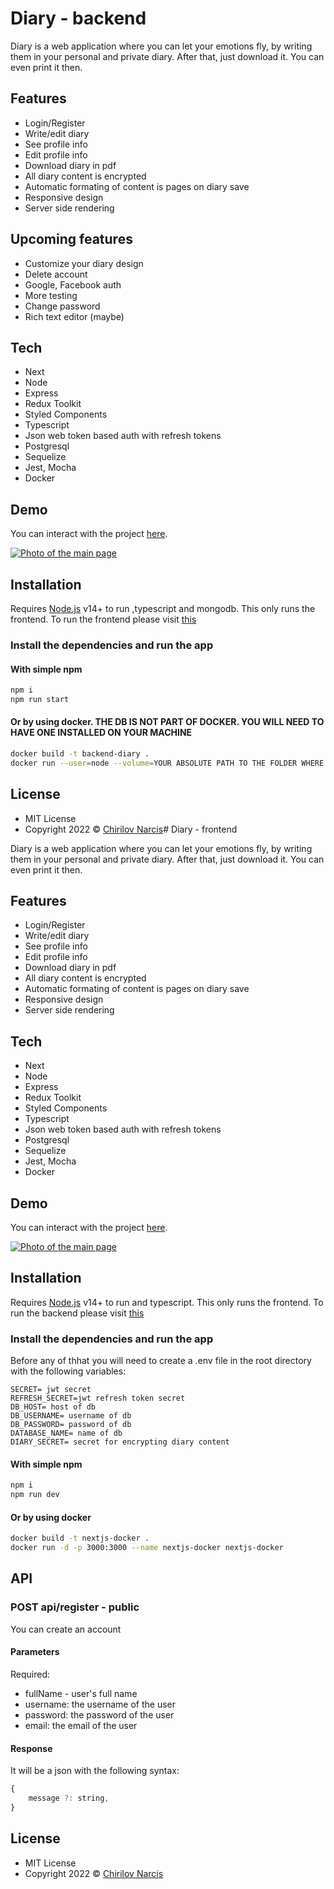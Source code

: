 # Diary - backend

Diary is a web application where you can let your emotions fly, by writing them in your personal and private diary. After that, just download it. You can even print it then.

## Features

-   Login/Register
-   Write/edit diary
-   See profile info
-   Edit profile info
-   Download diary in pdf
-   All diary content is encrypted
-   Automatic formating of content is pages on diary save
-   Responsive design
-   Server side rendering

## Upcoming features

-   Customize your diary design
-   Delete account
-   Google, Facebook auth
-   More testing
-   Change password
-   Rich text editor (maybe)

## Tech

-   Next
-   Node
-   Express
-   Redux Toolkit
-   Styled Components
-   Typescript
-   Json web token based auth with refresh tokens
-   Postgresql
-   Sequelize
-   Jest, Mocha
-   Docker

## Demo

You can interact with the project
[here](https://diary.chirilovnarcis.ro).

[![Photo of the main page](https://i.im.ge/2022/08/13/OoKXrS.diary-chirilovnarcis-ro-1.png)](https://im.ge/i/OoKXrS)

## Installation

Requires [Node.js](https://nodejs.org/) v14+ to run ,typescript and mongodb. This only runs the frontend. To run the frontend please visit [this](https://github.com/Narcis2005/diary-frontend)

### Install the dependencies and run the app

#### With simple npm

```sh
npm i
npm run start
```

#### Or by using docker. THE DB IS NOT PART OF DOCKER. YOU WILL NEED TO HAVE ONE INSTALLED ON YOUR MACHINE

```sh
docker build -t backend-diary .
docker run --user=node --volume=YOUR ABSOLUTE PATH TO THE FOLDER WHERE IMAGES WILL BE STORED:/usr/src/app/dist/static/uploads/images:rw --network=host --privileged --restart=unless-stopped --detach=true --name=backend-diary backend-diary
```

## License

-   MIT License
-   Copyright 2022 © [Chirilov Narcis](https://chirilovnarcis.ro)# Diary - frontend

Diary is a web application where you can let your emotions fly, by writing them in your personal and private diary. After that, just download it. You can even print it then.

## Features

-   Login/Register
-   Write/edit diary
-   See profile info
-   Edit profile info
-   Download diary in pdf
-   All diary content is encrypted
-   Automatic formating of content is pages on diary save
-   Responsive design
-   Server side rendering

## Tech

-   Next
-   Node
-   Express
-   Redux Toolkit
-   Styled Components
-   Typescript
-   Json web token based auth with refresh tokens
-   Postgresql
-   Sequelize
-   Jest, Mocha
-   Docker

## Demo

You can interact with the project
[here](https://diary.chirilovnarcis.ro).

[![Photo of the main page](https://i.im.ge/2022/08/13/OoKXrS.diary-chirilovnarcis-ro-1.png)](https://im.ge/i/OoKXrS)

## Installation

Requires [Node.js](https://nodejs.org/) v14+ to run and typescript. This only runs the frontend. To run the backend please visit [this](https://github.com/Narcis2005/diary-backend)

### Install the dependencies and run the app

Before any of thhat you will need to create a .env file in the root directory with the following variables:

```
SECRET= jwt secret
REFRESH_SECRET=jwt refresh token secret
DB_HOST= host of db
DB_USERNAME= username of db
DB_PASSWORD= password of db
DATABASE_NAME= name of db
DIARY_SECRET= secret for encrypting diary content
```

#### With simple npm

```sh
npm i
npm run dev
```

#### Or by using docker

```sh
docker build -t nextjs-docker .
docker run -d -p 3000:3000 --name nextjs-docker nextjs-docker
```

## API

### POST api/register - public

You can create an account

#### Parameters

Required:

-   fullName - user's full name
-   username: the username of the user
-   password: the password of the user
-   email: the email of the user

#### Response

It will be a json with the following syntax:

```javascript
{
    message ?: string,
}
```

## License

-   MIT License
-   Copyright 2022 © [Chirilov Narcis](https://chirilovnarcis.ro)
